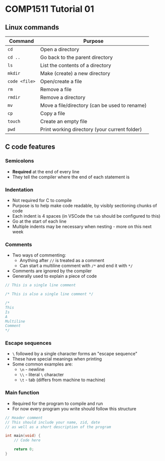 # COMP1511 Tutorial 01

## Linux commands

| Command       | Purpose                                       |
| ------------- | --------------------------------------------- |
| `cd`          | Open a directory                              |
| `cd ..`       | Go back to the parent directory               |
| `ls`          | List the contents of a directory              |
| `mkdir`       | Make (create) a new directory                 |
| `code <file>` | Open/create a file                            |
| `rm`          | Remove a file                                 |
| `rmdir`       | Remove a directory                            |
| `mv`          | Move a file/directory (can be used to rename) |
| `cp`          | Copy a file                                   |
| `touch`       | Create an empty file                          |
| `pwd`         | Print working directory (your current folder) |

## C code features

### Semicolons

- **Required** at the end of every line
- They tell the compiler where the end of each statement is

### Indentation

- Not required for C to compile
- Purpose is to help make code readable, by visibly sectioning chunks of code
- Each indent is 4 spaces (in VSCode the `tab` should be configured to this)
- Go at the start of each line
- Multiple indents may be necessary when nesting - more on this next week

### Comments

- Two ways of commenting:
  - Anything after `//` is treated as a comment
  - Can start a multiline comment with `/*` and end it with `*/`
- Comments are ignored by the compiler
- Generally used to explain a piece of code

```c
// This is a single line comment

/* This is also a single line comment */

/*
This
Is
A
Multiline
Comment
*/
```

### Escape sequences

- `\` followed by a single character forms an "escape sequence"
- These have special meanings when printing
- Some common examples are:
  - `\n` - newline
  - `\\` - literal `\` character
  - `\t` - tab (differs from machine to machine)

### Main function

- Required for the program to compile and run
- For now every program you write should follow this structure

```c
// Header comment
// This should include your name, zid, date
// as well as a short description of the program

int main(void) {
    // Code here

    return 0;
}
```

